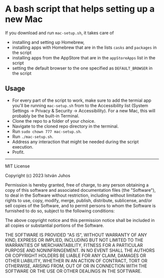 # A bash script that helps setting up a new Mac

If you download and run `mac-setup.sh`, it takes care of 
- installing and setting up Homebrew,
- installing apps with Homebrew that are in the lists `casks` and `packages` in the script
- installing apps from the AppStore that are in the `appStoreApps` list in the script
- setting the default browser to the one specified as `DEFAULT_BROWSER` in the script

## Usage

- For every part of the script to work, make sure to add the termial app you'll be running `mac-setup.sh` from to the Accessibility list (System Settings -> Privacy & Security -> Accessibility). For a new Mac, this will probably be the built-in Terminal.
- Clone the repo to a folder of your choice.
- Navigate to the cloned repo directory in the terminal.
- Run `sudo chown 777 mac-setup.sh`.
- Run `./mac-setup.sh`.
- Address any interaction that might be needed during the script execution.
- Profit.

---

MIT License

Copyright (c) 2023 István Juhos

Permission is hereby granted, free of charge, to any person obtaining a copy
of this software and associated documentation files (the "Software"), to deal
in the Software without restriction, including without limitation the rights
to use, copy, modify, merge, publish, distribute, sublicense, and/or sell
copies of the Software, and to permit persons to whom the Software is
furnished to do so, subject to the following conditions:

The above copyright notice and this permission notice shall be included in all
copies or substantial portions of the Software.

THE SOFTWARE IS PROVIDED "AS IS", WITHOUT WARRANTY OF ANY KIND, EXPRESS OR
IMPLIED, INCLUDING BUT NOT LIMITED TO THE WARRANTIES OF MERCHANTABILITY,
FITNESS FOR A PARTICULAR PURPOSE AND NONINFRINGEMENT. IN NO EVENT SHALL THE
AUTHORS OR COPYRIGHT HOLDERS BE LIABLE FOR ANY CLAIM, DAMAGES OR OTHER
LIABILITY, WHETHER IN AN ACTION OF CONTRACT, TORT OR OTHERWISE, ARISING FROM,
OUT OF OR IN CONNECTION WITH THE SOFTWARE OR THE USE OR OTHER DEALINGS IN THE
SOFTWARE.
